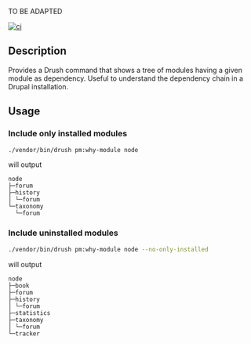TO BE ADAPTED

[![ci](https://github.com/claudiu-cristea/drupal-dependencies/actions/workflows/ci.yml/badge.svg)](https://github.com/claudiu-cristea/drupal-dependencies/actions/workflows/ci.yml)


## Description

Provides a Drush command that shows a tree of modules having a given module as
dependency. Useful to understand the dependency chain in a Drupal installation.

## Usage

### Include only installed modules

```bash
./vendor/bin/drush pm:why-module node
```

will output

```
node
├─forum
├─history
│ └─forum
└─taxonomy
  └─forum
```

### Include uninstalled modules

```bash
./vendor/bin/drush pm:why-module node --no-only-installed
```

will output

```
node
├─book
├─forum
├─history
│ └─forum
├─statistics
├─taxonomy
│ └─forum
└─tracker
```
